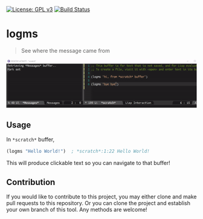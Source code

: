[![License: GPL v3](https://img.shields.io/badge/License-GPL%20v3-blue.svg)](https://www.gnu.org/licenses/gpl-3.0)
[![Build Status](https://travis-ci.com/jcs-elpa/logms.svg?branch=master)](https://travis-ci.com/jcs-elpa/logms)

# logms
> See where the message came from

<p align="center">
  <img src="./etc/demo.gif"/>
</p>

## Usage

In `*scratch*` buffer,

```el
(logms "Hello World!")  ; *scratch*:1:22 Hello World!
```

This will produce clickable text so you can navigate to that buffer!

## Contribution

If you would like to contribute to this project, you may either
clone and make pull requests to this repository. Or you can
clone the project and establish your own branch of this tool.
Any methods are welcome!
